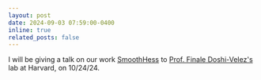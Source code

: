 ```yaml
---
layout: post
date: 2024-09-03 07:59:00-0400
inline: true
related_posts: false
---
```


I will be giving a talk on our work [SmoothHess](https://arxiv.org/pdf/2311.00858) to [Prof. Finale Doshi-Velez's](https://finale.seas.harvard.edu/) lab at Harvard, on 10/24/24.
